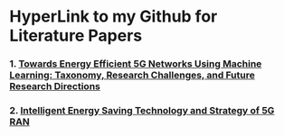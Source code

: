 # HyperLink to my Github for Literature Papers
### 1. [Towards Energy Efficient 5G Networks Using Machine Learning: Taxonomy, Research Challenges, and Future Research Directions](https://github.com/Bintang-Satwika/Paper_Literature/blob/main/Towards%20Energy%20Efficient%205G%20Networks%20Using%20Machine%20Learning%3A%20Taxonomy%2C%20Research%20Challenges%2C%20and%20Future%20Research%20Directions.md#towards-energy-efficient-5g-networks-using-machine-learning-taxonomy-research-challenges-and-future-research-directions)
### 2. [Intelligent Energy Saving Technology and Strategy of 5G RAN](https://github.com/Bintang-Satwika/Paper_Literature/blob/main/Intelligent%20Energy%20Saving%20Technology%20and%20Strategy%20of%205G%20RAN.md#intelligent-energy-saving-technology-and-strategy-of-5g-ran)
